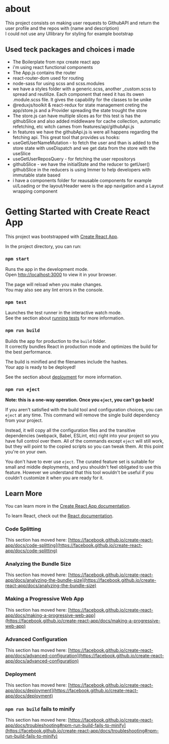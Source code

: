 # about
This project consists on making user requests to GithubAPI and return 
the user profile and the repos with (name and description) \
I could not use any UIlibrary for styling for example bootstrap

## Used teck packages and choices i made
- The Boilerplate from npx create react app
- i'm using react functional components
- The App.js contains the router
- react-router-dom used for routing
- node-sass for using scss and scss.modules
- we have a styles folder with a generic.scss, another _custom.scss to spread and reutilize. Each component that need it has its owen .module.scss file. It gives the capability for the classes to be unike
- @reduxjs/toolkit & react-redux for state management creting the app/store.js and a Provider spreading the state trought the store
- The store.js can have multiple slices as for this test is has the githubSlice and also added middleware for cache collection, automatic refetching, etc witch cames from features/api/githubApi.js
- In features we have the githubApi.js is were all happens regarding the fetching api. This great tool that provides us hooks:
- useGetUserNameMutation - to fetch the user and than is added to the store state with useDispatch and we get data from the store with the useSlice
- useGetUserReposQuery - for fetching the user repositorys
- githubSlice - we have the initialState and the reducer to getUser()
githubSlice in the reducers is using Immer to help developers with immutable state based 
- i have a components folder for reausable components for example ui/Loading or the layout/Header were is the app navigation and a Layout wrapping component

# Getting Started with Create React App

This project was bootstrapped with [Create React App](https://github.com/facebook/create-react-app).

In the project directory, you can run:

### `npm start`

Runs the app in the development mode.\
Open [http://localhost:3000](http://localhost:3000) to view it in your browser.

The page will reload when you make changes.\
You may also see any lint errors in the console.

### `npm test`

Launches the test runner in the interactive watch mode.\
See the section about [running tests](https://facebook.github.io/create-react-app/docs/running-tests) for more information.

### `npm run build`

Builds the app for production to the `build` folder.\
It correctly bundles React in production mode and optimizes the build for the best performance.

The build is minified and the filenames include the hashes.\
Your app is ready to be deployed!

See the section about [deployment](https://facebook.github.io/create-react-app/docs/deployment) for more information.

### `npm run eject`

**Note: this is a one-way operation. Once you `eject`, you can't go back!**

If you aren't satisfied with the build tool and configuration choices, you can `eject` at any time. This command will remove the single build dependency from your project.

Instead, it will copy all the configuration files and the transitive dependencies (webpack, Babel, ESLint, etc) right into your project so you have full control over them. All of the commands except `eject` will still work, but they will point to the copied scripts so you can tweak them. At this point you're on your own.

You don't have to ever use `eject`. The curated feature set is suitable for small and middle deployments, and you shouldn't feel obligated to use this feature. However we understand that this tool wouldn't be useful if you couldn't customize it when you are ready for it.

## Learn More

You can learn more in the [Create React App documentation](https://facebook.github.io/create-react-app/docs/getting-started).

To learn React, check out the [React documentation](https://reactjs.org/).

### Code Splitting

This section has moved here: [https://facebook.github.io/create-react-app/docs/code-splitting](https://facebook.github.io/create-react-app/docs/code-splitting)

### Analyzing the Bundle Size

This section has moved here: [https://facebook.github.io/create-react-app/docs/analyzing-the-bundle-size](https://facebook.github.io/create-react-app/docs/analyzing-the-bundle-size)

### Making a Progressive Web App

This section has moved here: [https://facebook.github.io/create-react-app/docs/making-a-progressive-web-app](https://facebook.github.io/create-react-app/docs/making-a-progressive-web-app)

### Advanced Configuration

This section has moved here: [https://facebook.github.io/create-react-app/docs/advanced-configuration](https://facebook.github.io/create-react-app/docs/advanced-configuration)

### Deployment

This section has moved here: [https://facebook.github.io/create-react-app/docs/deployment](https://facebook.github.io/create-react-app/docs/deployment)

### `npm run build` fails to minify

This section has moved here: [https://facebook.github.io/create-react-app/docs/troubleshooting#npm-run-build-fails-to-minify](https://facebook.github.io/create-react-app/docs/troubleshooting#npm-run-build-fails-to-minify)
